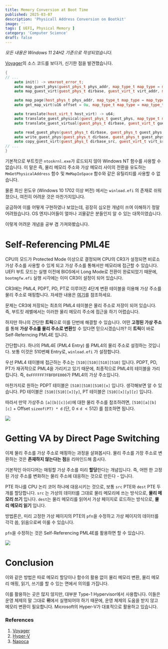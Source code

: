 ```yaml
---
title: Memory Conversion at Boot Time
published: 2025-03-07
description: 'Physicall Address Conversion on Bootkit'
image: ''
tags: [ UEFI, Physical Memory ]
category: 'Computer Science'
draft: false 
---
```


*모든 내용은 Windows 11 24H2 기준으로 작성되었습니다.*

[Voyager](https://github.com/backengineering/Voyager)의 소스 코드를 보다가, 신기한 점을 발견했습니다.

```cpp
{
// ...
    auto init() -> vmxroot_error_t;
    auto map_guest_phys(guest_phys_t phys_addr, map_type_t map_type = map_type_t::map_src) -> u64;
    auto map_guest_virt(guest_phys_t dirbase, guest_virt_t virt_addr, map_type_t map_type = map_type_t::map_src) -> u64;

    auto map_page(host_phys_t phys_addr, map_type_t map_type = map_type_t::map_src) -> u64;
    auto get_map_virt(u16 offset = 0u, map_type_t map_type = map_type_t::map_src) -> u64;

    auto translate(host_virt_t host_virt) -> u64;
    auto translate_guest_physical(guest_phys_t guest_phys, map_type_t map_type = map_type_t::map_src) -> u64;
    auto translate_guest_virtual(guest_phys_t dirbase, guest_virt_t guest_virt, map_type_t map_type = map_type_t::map_src) -> u64;

    auto read_guest_phys(guest_phys_t dirbase, guest_phys_t guest_phys, guest_virt_t guest_virt, u64 size) -> vmxroot_error_t;
    auto write_guest_phys(guest_phys_t dirbase, guest_phys_t guest_phys, guest_virt_t guest_virt, u64 size) -> vmxroot_error_t;
    auto copy_guest_virt(guest_phys_t dirbase_src, guest_virt_t virt_src, guest_virt_t dirbase_dest, guest_virt_t virt_dest, u64 size) -> vmxroot_error_t;
// ...
}
```

기본적으로 부트킷은 `ntoskrnl.exe`가 로드되지 않아 Windows NT 함수를 사용할 수 없습니다. 이 말은 즉, 물리 메모리 주소와 가상 메모리 사이의 전환을 유도하는 `MmGetPhysicalAddress` 함수 및 `MmMapIoSpace` 함수와 같은 유틸리티를 사용할 수 없습니다.

물론 최신 윈도우 (Windows 10 1702 이상 버전) 에서는 `winload.efi` 의 존재로 쉬워졌으나, 여전히 어려운 것은 마찬가지입니다.

궁금하여 이를 어떻게 구현하였나 보았는데, 굉장히 심오한 개념이 쓰여 이해하기 정말 어려웠습니다. OS 엔지니어들이 얼마나 괴물같은 분들인지 알 수 있는 대목이였습니다.

이렇게 어려운 개념을 공부 겸 가져와봤습니다.

# Self-Referencing PML4E

CPU의 모드가 Protected Mode 이상으로 결정되며 CPU의 CR3가 설정되면 비로소 가상 주소를 사용할 수 있게 되고 가상 주소를 통해서만 메모리에 접근할 수 있습니다. UEFI 부트 모드는 실행 이전에 BIOS에서 Long Mode로 전환이 완료되었기 때문에, `bootmgfw.efi` 실행 시각에는 이미 CR3이 설정이 되어 있습니다.

CR3에는 PML4, PDPT, PD, PT로 이루어진 4단계 변환 테이블을 이용해 가상 주소를 물리 주소로 매핑합니다. 자세한 내용은 [여기](https://en.wikipedia.org/wiki/Page_table)를 참조하세요.

문제는 CR3에 저장되는 최초의 PML4 테이블은 물리 주소로 저장이 되어 있습니다. 즉, 부트킷 레벨에서는 이러한 물리 메모리 주소에 접근을 하기 어렵습니다.

하지만 하나의 간단한 **트릭**으로 이를 단번에 해결할 수 있습니다. 어떤 **고정된 가상 주소**를 통해 **가상 주소를 물리 주소로 변환**할 수 있다면 믿으시겠습니까? 이 **트릭**이 바로 Self-Referncing PML4E 입니다.

간단합니다. 하나의 PML4E (PML4 Entry) 를 PML4의 물리 주소로 설정하는 것입니다. 보통 이것은 510번째 Entry로, `winload.efi` 가 설정합니다.

우선 PML4 테이블에 접근하는 주소는 `[510][510][510][510]` 입니다. PDPT, PD, PT가 재귀적으로 PML4을 가리키고 있기 때문에, 최종적으로 PML4의 테이블을 가리킵니다. 즉, `0xFFFFFF7FBFDFE000`가 PML4의 가상 주소입니다.

마찬가지로 원하는 PDPT 테이블은 `[510][510][510][x]` 입니다. 생각해보면 알 수 있습니다.
PD 테이블은 `[510][510][x][y]`, PT 테이블은 `[510][x][y][z]` 입니다.

따라서 만약 가상주소 `[a][b][c][d]`에 대한 물리 주소를 참조하려면, `[510][a][b][c]` + Offset `sizeof(PT) * d` (단, $0$ $\le$ `d` $< 512$) 를 참조하면 됩니다.

<img src="/bootphys/2.png">

# Getting VA by Direct Page Switching

이제 물리 주소를 가상 주소로 매핑하는 과정을 살펴봅시다. 물리 주소를 가장 주소로 변환하는 것은 **존재하지 않는다는 점**을 리마인드해 줍시다.

기본적인 아이디어는 매핑할 가상 주소를 미리 **할당**한다는 개념입니다. 즉, 어떤 한 고정된 가상 주소를 변화하는 물리 주소에 대응하는 것으로 만든다 - 입니다.

PTE 하나를 CPU 논리 코어 하나에 대응시키는 것으로, 보통 `src` PTE와 `dest` PTE 두 개를 할당합니다. `src` 는 가상의 데이터를 그대로 물리 메모리에 쓰는 방식으로, **물리 메모리 쓰기** 입니다. `dest`는 물리 메모리를 읽어서 가상 페이지로 로드하는 방식으로, **물리 메모리 읽기** 입니다.

방법론은, 미리 고정한 가상 페이지의 PTE의 `pfn`을 수정하고 가상 페이지의 데이터를 각각 씀, 읽음으로써 이룰 수 있습니다.

`pfn`을 수정하는 것은 Self-Referencing PML4E를 활용하면 할 수 있습니다.

<img src="/bootphys/3.png">

# Conclusion

이와 같은 방법은 따로 메모리 할당이나 함수의 활용 없이 물리 메모리 변환, 물리 메모리 매핑, 읽기, 쓰기를 할 수 있는 면에서 의의를 가집니다.

이를 활용하는 곳은 많지 않지만, 대부분 Type-1 Hypervisor에서 사용합니다. 이들은 운영 체제의 말 그대로 **위**에서 실행되어야 하기 때문에, 운영 체제의 도움을 받지 않고 메모리 변환이 필요합니다. Microsoft의 Hyper-V가 대표적으로 활용하고 있습니다.

### References
1. [Voyager](https://github.com/backengineering/Voyager)
2. [Hyper-V](https://learn.microsoft.com/ko-kr/windows-server/virtualization/hyper-v/hyper-v-overview)
3. [Napoca](https://github.com/bitdefender/napoca)
